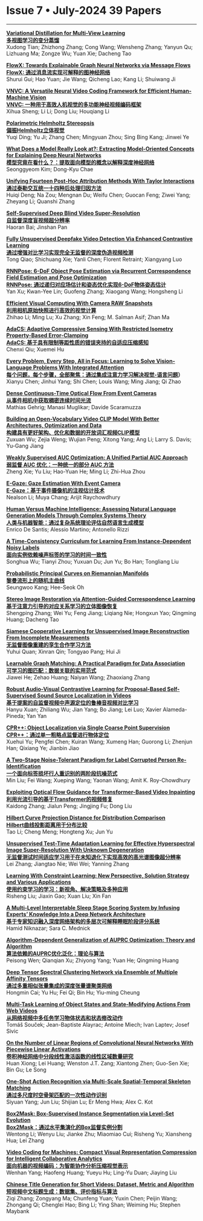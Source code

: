 # Issue 7 • July-2024 39 Papers
 
****

**[Variational Distillation for Multi-View Learning](https://ieeexplore.ieee.org/document/10372503/)**  
**[多视图学习的变分蒸馏](https://mp.weixin.qq.com/s/2nuA6uyTNiy8DMTJs4ye9w)**   
Xudong Tian; Zhizhong Zhang; Cong Wang; Wensheng Zhang; Yanyun Qu; Lizhuang Ma; Zongze Wu; Yuan Xie; Dacheng Tao  

**[FlowX: Towards Explainable Graph Neural Networks via Message Flows](https://ieeexplore.ieee.org/document/10374255/)**  
**[FlowX: 通过消息流实现可解释的图神经网络](https://mp.weixin.qq.com/s/Ghi59m8bly8UvEDOZybqxg)**   
Shurui Gui; Hao Yuan; Jie Wang; Qicheng Lao; Kang Li; Shuiwang Ji  

**[VNVC: A Versatile Neural Video Coding Framework for Efficient Human-Machine Vision](https://ieeexplore.ieee.org/document/10411051/)**  
**[VNVC: 一种用于高效人机视觉的多功能神经视频编码框架](https://mp.weixin.qq.com/s/Xaho6FzY_EA0z0NXxmuyLg)**  
Xihua Sheng; Li Li; Dong Liu; Houqiang Li  

**[Polarimetric Helmholtz Stereopsis](https://ieeexplore.ieee.org/document/10414400/)**  
**[偏振Helmholtz立体视觉](https://mp.weixin.qq.com/s/qtFNfkbIeimGjd0ufwFa3A)**  
Yuqi Ding; Yu Ji; Zhang Chen; Mingyuan Zhou; Sing Bing Kang; Jinwei Ye  

**[What Does a Model Really Look at?: Extracting Model-Oriented Concepts for Explaining Deep Neural Networks](https://ieeexplore.ieee.org/document/10412652/)**  
**[模型究竟在看什么？：提取面向模型的概念以解释深度神经网络](https://mp.weixin.qq.com/s/y5HHARV4I5Qm7cLJSVHEjg)**  
Seonggyeom Kim; Dong-Kyu Chae  

**[Unifying Fourteen Post-Hoc Attribution Methods With Taylor Interactions](https://ieeexplore.ieee.org/document/10414149/)**  
**[通过泰勒交互统一十四种后处理归因方法](https://mp.weixin.qq.com/s/FXaUdGrNUQW5w5qR1aVUTQ)**  
Huiqi Deng; Na Zou; Mengnan Du; Weifu Chen; Guocan Feng; Ziwei Yang; Zheyang Li; Quanshi Zhang  

**[Self-Supervised Deep Blind Video Super-Resolution](https://ieeexplore.ieee.org/document/10428075/)**  
**[自监督深度盲视频超分辨率](https://mp.weixin.qq.com/s/ExUbq2BxOyPN9yjyCtUpcQ)**  
Haoran Bai; Jinshan Pan  

**[Fully Unsupervised Deepfake Video Detection Via Enhanced Contrastive Learning](https://ieeexplore.ieee.org/document/10411047/)**  
**[通过增强对比学习实现完全无监督的深度伪造视频检测](https://mp.weixin.qq.com/s/yZnlxTq7Bn2e4FXL2VBJhg)**  
Tong Qiao; Shichuang Xie; Yanli Chen; Florent Retraint; Xiangyang Luo  

**[RNNPose: 6-DoF Object Pose Estimation via Recurrent Correspondence Field Estimation and Pose Optimization](https://ieeexplore.ieee.org/document/10416758/)**  
**[RNNPose: 通过递归对应场估计和姿态优化实现6-DoF物体姿态估计](https://mp.weixin.qq.com/s/9vvs2lwn6O7KWiRl_6kg0g)**  
Yan Xu; Kwan-Yee Lin; Guofeng Zhang; Xiaogang Wang; Hongsheng Li  

**[Efficient Visual Computing With Camera RAW Snapshots](https://ieeexplore.ieee.org/document/10415533/)**  
**[利用相机原始快照进行高效的视觉计算](https://mp.weixin.qq.com/s/ezdECfleoMrFjKEc3AKj9A)**  
Zhihao Li; Ming Lu; Xu Zhang; Xin Feng; M. Salman Asif; Zhan Ma  

**[AdaCS: Adaptive Compressive Sensing With Restricted Isometry Property-Based Error-Clamping](https://ieeexplore.ieee.org/document/10412658/)**  
**[AdaCS: 基于具有限制等距性质的错误夹持的自适应压缩感知](https://mp.weixin.qq.com/s/gYX72iA4q6nJNjouuJ3-xA)**  
Chenxi Qiu; Xuemei Hu  

**[Every Problem, Every Step, All in Focus: Learning to Solve Vision-Language Problems With Integrated Attention](https://ieeexplore.ieee.org/document/10412655/)**  
**[每个问题，每个步骤，全部聚焦：通过集成注意力学习解决视觉-语言问题](https://mp.weixin.qq.com/s/EOLdj80iB7nMMlb3_gKESw)）**  
Xianyu Chen; Jinhui Yang; Shi Chen; Louis Wang; Ming Jiang; Qi Zhao  

**[Dense Continuous-Time Optical Flow From Event Cameras](https://ieeexplore.ieee.org/document/10419040/)**  
**[从事件相机中获取稠密连续时间光流](https://mp.weixin.qq.com/s/pKSDnYSJZrMjc-oQZ6fVFg)**  
Mathias Gehrig; Manasi Muglikar; Davide Scaramuzza  

**[Building an Open-Vocabulary Video CLIP Model With Better Architectures, Optimization and Data](https://ieeexplore.ieee.org/document/10412661/)**  
**[构建具有更好架构、优化和数据的开放词汇视频CLIP模型](https://mp.weixin.qq.com/s/AewQhF7KiQ0XJGq5YyJOGA)**  
Zuxuan Wu; Zejia Weng; Wujian Peng; Xitong Yang; Ang Li; Larry S. Davis; Yu-Gang Jiang  

**[Weakly Supervised AUC Optimization: A Unified Partial AUC Approach](https://ieeexplore.ieee.org/document/10413526/)**  
**[弱监督 AUC 优化：一种统一的部分 AUC 方法](https://mp.weixin.qq.com/s/C4g-Z3gkbvh51_zPDL344w)**   
Zheng Xie; Yu Liu; Hao-Yuan He; Ming Li; Zhi-Hua Zhou  

**[E-Gaze: Gaze Estimation With Event Camera](https://ieeexplore.ieee.org/document/10416378/)**  
**[E-Gaze：基于事件摄像机的注视估计技术](https://mp.weixin.qq.com/s/Cms7-Tnfs7NZnVYnrjc-1Q)**  
Nealson Li; Muya Chang; Arijit Raychowdhury  

**[Human Versus Machine Intelligence: Assessing Natural Language Generation Models Through Complex Systems Theory](https://ieeexplore.ieee.org/document/10413606/)**  
**[人类与机器智能：通过复杂系统理论评估自然语言生成模型](https://mp.weixin.qq.com/s/KHo0ubnWXu2ad_PixZ8vYw)**  
Enrico De Santis; Alessio Martino; Antonello Rizzi  

**[A Time-Consistency Curriculum for Learning From Instance-Dependent Noisy Labels](https://ieeexplore.ieee.org/document/10418893/)**  
**[面向实例依赖噪声标签的学习的时间一致性](https://mp.weixin.qq.com/s/l3WJAcyNW325MtjcB5-sLQ)**  
Songhua Wu; Tianyi Zhou; Yuxuan Du; Jun Yu; Bo Han; Tongliang Liu  

**[Probabilistic Principal Curves on Riemannian Manifolds](https://ieeexplore.ieee.org/document/10413614/)**  
**[黎曼流形上的随机主曲线](https://mp.weixin.qq.com/s/q871HA_XZ6VfDX9y1ed52A)**  
Seungwoo Kang; Hee-Seok Oh  

**[Stereo Image Restoration via Attention-Guided Correspondence Learning](https://ieeexplore.ieee.org/document/10412659/)**  
**[基于注意力引导的对应关系学习的立体图像恢复](https://mp.weixin.qq.com/s/8GoeyAYATqS6nKoAZ0du0g)**  
Shengping Zhang; Wei Yu; Feng Jiang; Liqiang Nie; Hongxun Yao; Qingming Huang; Dacheng Tao  

**[Siamese Cooperative Learning for Unsupervised Image Reconstruction From Incomplete Measurements](https://ieeexplore.ieee.org/document/10415211/)**  
**[无监督图像重建的孪生合作学习方法](https://mp.weixin.qq.com/s/f4k1KEaVz7g_GA_PnYtuMQ)**   
Yuhui Quan; Xinran Qin; Tongyao Pang; Hui Ji  

**[Learnable Graph Matching: A Practical Paradigm for Data Association](https://ieeexplore.ieee.org/document/10423205/)**  
**[可学习的图匹配：数据关联的实用范式](https://mp.weixin.qq.com/s/Wnvb_InBkM_VLpTzjZwf_g)**  
Jiawei He; Zehao Huang; Naiyan Wang; Zhaoxiang Zhang  

**[Robust Audio-Visual Contrastive Learning for Proposal-Based Self-Supervised Sound Source Localization in Videos](https://ieeexplore.ieee.org/document/10423816/)**  
**[基于提案的自监督视频中声源定位的鲁棒音视频对比学习](https://mp.weixin.qq.com/s/6CA1OGYccydpGdu_5nY55w)**  
Hanyu Xuan; Zhiliang Wu; Jian Yang; Bo Jiang; Lei Luo; Xavier Alameda-Pineda; Yan Yan  

**[CPR++: Object Localization via Single Coarse Point Supervision](https://ieeexplore.ieee.org/document/10419178/)**  
**[CPR++：通过单一粗略点监督进行物体定位](https://mp.weixin.qq.com/s/RzNmRxMEUHh2ssWgeg-ceA)**   
Xuehui Yu; Pengfei Chen; Kuiran Wang; Xumeng Han; Guorong Li; Zhenjun Han; Qixiang Ye; Jianbin Jiao  

**[A Two-Stage Noise-Tolerant Paradigm for Label Corrupted Person Re-Identification](https://ieeexplore.ieee.org/document/10419038/)**  
**[一个面向标签损坏行人重识别的两阶段抗噪范式](https://mp.weixin.qq.com/s/64_09MAbrQgx23ZT-TE8yw)**   
Min Liu; Fei Wang; Xueping Wang; Yaonan Wang; Amit K. Roy-Chowdhury  

**[Exploiting Optical Flow Guidance for Transformer-Based Video Inpainting](https://ieeexplore.ieee.org/document/10418551/)**  
**[利用光流引导的基于Transformer的视频修复](https://mp.weixin.qq.com/s/B9xk7vhMXv_MyXEtYI8q_Q)**  
Kaidong Zhang; Jialun Peng; Jingjing Fu; Dong Liu  

**[Hilbert Curve Projection Distance for Distribution Comparison](https://ieeexplore.ieee.org/document/10428036/)**  
**[Hilbert曲线投影距离用于分布比较](https://mp.weixin.qq.com/s/4_Ld1tEhtmYts_FueAr7aA)**  
Tao Li; Cheng Meng; Hongteng Xu; Jun Yu  

**[Unsupervised Test-Time Adaptation Learning for Effective Hyperspectral Image Super-Resolution With Unknown Degeneration](https://ieeexplore.ieee.org/document/10420496/)**  
**[无监督测试时间适应学习用于在未知退化下实现高效的高光谱图像超分辨率](https://mp.weixin.qq.com/s/A0tfNuO_hWcCtwqqmZEWOQ)**  
Lei Zhang; Jiangtao Nie; Wei Wei; Yanning Zhang  

**[Learning With Constraint Learning: New Perspective, Solution Strategy and Various Applications](https://ieeexplore.ieee.org/document/10430445/)**  
**[使用约束学习的学习：新视角、解决策略及多种应用](https://mp.weixin.qq.com/s/-lwNOccLrsaGy6HgnjsSDw)**  
Risheng Liu; Jiaxin Gao; Xuan Liu; Xin Fan  

**[A Multi-Level Interpretable Sleep Stage Scoring System by Infusing Experts’ Knowledge Into a Deep Network Architecture](https://ieeexplore.ieee.org/document/10436701/)**  
**[基于专家知识融入深度网络架构的多层次可解释睡眠阶段评分系统](https://mp.weixin.qq.com/s/N2ZI2xzc-xky8qNVzcp5Aw)**  
Hamid Niknazar; Sara C. Mednick  

**[Algorithm-Dependent Generalization of AUPRC Optimization: Theory and Algorithm](https://ieeexplore.ieee.org/document/10422838/)**  
**[算法依赖的AUPRC优化泛化：理论与算法](https://mp.weixin.qq.com/s/2rsPlm4d4oR2mnlhtRlIFQ)**  
Peisong Wen; Qianqian Xu; Zhiyong Yang; Yuan He; Qingming Huang  

**[Deep Tensor Spectral Clustering Network via Ensemble of Multiple Affinity Tensors](https://ieeexplore.ieee.org/document/10420464/)**  
**[通过多重相似张量集成的深度张量谱聚类网络](https://mp.weixin.qq.com/s/xmXTx30OPOGZH1KB_cr1hg)**  
Hongmin Cai; Yu Hu; Fei Qi; Bin Hu; Yiu-ming Cheung  

**[Multi-Task Learning of Object States and State-Modifying Actions From Web Videos](https://ieeexplore.ieee.org/document/10420504/)**  
**[从网络视频中多任务学习物体状态和状态修改动作](https://mp.weixin.qq.com/s/vS4hAdSALef3jJyhrcQO0Q)**  
Tomáš Souček; Jean-Baptiste Alayrac; Antoine Miech; Ivan Laptev; Josef Sivic  

**[On the Number of Linear Regions of Convolutional Neural Networks With Piecewise Linear Activations](https://ieeexplore.ieee.org/document/10418534/)**  
**[卷积神经网络中分段线性激活函数的线性区域数量研究](https://mp.weixin.qq.com/s/BxSYc_r0uzSrc8coHq-UnA)**  
Huan Xiong; Lei Huang; Wenston J.T. Zang; Xiantong Zhen; Guo-Sen Xie; Bin Gu; Le Song  

**[One-Shot Action Recognition via Multi-Scale Spatial-Temporal Skeleton Matching](https://ieeexplore.ieee.org/document/10428035/)**  
**[通过多尺度时空骨架匹配的一次性动作识别](https://mp.weixin.qq.com/s/GgWhwtQQ7cO6HaZa9Qc6xA)**  
Siyuan Yang; Jun Liu; Shijian Lu; Er Meng Hwa; Alex C. Kot  

**[Box2Mask: Box-Supervised Instance Segmentation via Level-Set Evolution](https://ieeexplore.ieee.org/document/10423160/)**  
**[Box2Mask：通过水平集演化的Box监督实例分割](https://mp.weixin.qq.com/s/ConGSc5vrP-VC5akD8pN-g)**  
Wentong Li; Wenyu Liu; Jianke Zhu; Miaomiao Cui; Risheng Yu; Xiansheng Hua; Lei Zhang  

**[Video Coding for Machines: Compact Visual Representation Compression for Intelligent Collaborative Analytics](https://ieeexplore.ieee.org/document/10440522/)**  
**[面向机器的视频编码：为智能协作分析压缩视觉表示](https://mp.weixin.qq.com/s/ExEPqp_UGFOW20BUNUxwhA)**  
Wenhan Yang; Haofeng Huang; Yueyu Hu; Ling-Yu Duan; Jiaying Liu  

**[Chinese Title Generation for Short Videos: Dataset, Metric and Algorithm](https://ieeexplore.ieee.org/document/10436633/)**  
**[短视频中文标题生成：数据集、评价指标与算法](https://mp.weixin.qq.com/s/0yldhpZEAvWOWXrXsW_6RA)**  
Ziqi Zhang; Zongyang Ma; Chunfeng Yuan; Yuxin Chen; Peijin Wang; Zhongang Qi; Chenglei Hao; Bing Li; Ying Shan; Weiming Hu; Stephen Maybank  
